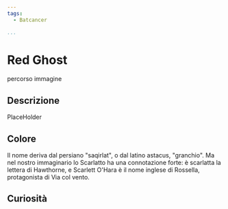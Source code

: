 ```yaml
---
tags:
  - Batcancer

...
```


# Red Ghost

percorso immagine

## Descrizione

PlaceHolder

## Colore

Il nome deriva dal persiano "saqirlat", o dal latino astacus, "granchio". Ma nel nostro immaginario lo Scarlatto ha una connotazione forte: è scarlatta la lettera di Hawthorne, e Scarlett O'Hara è il nome inglese di Rossella, protagonista di Via col vento.

## Curiosità